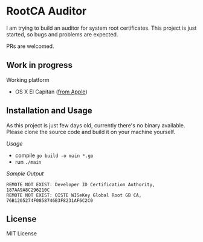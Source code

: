 # RootCA Auditor

I am trying to build an auditor for system root certificates. This project
is just started, so bugs and problems are expected.

PRs are welcomed.

## Work in progress

Working platform
* OS X El Capitan ([from Apple](https://support.apple.com/en-au/HT205204))

## Installation and Usage

As this project is just few days old, currently there's no binary available.
Please clone the source code and build it on your machine yourself.

*Usage*
* compile `go build -o main *.go`
* run `./main`

*Sample Output*
```
REMOTE NOT EXIST: Developer ID Certification Authority, 187AA9A8C296210C
REMOTE NOT EXIST: OISTE WISeKey Global Root GB CA, 76B1205274F0858746B3F8231AF6C2C0
```

## License

MIT License

